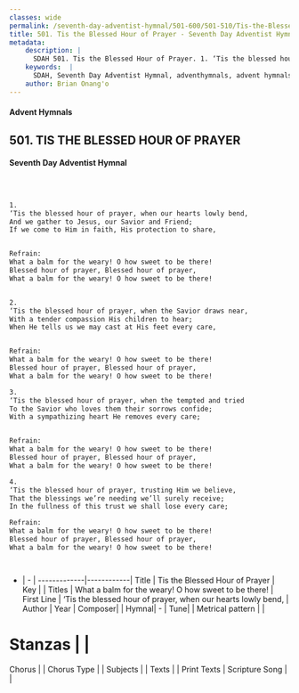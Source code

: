 ```yaml
---
classes: wide
permalink: /seventh-day-adventist-hymnal/501-600/501-510/Tis-the-Blessed-Hour-of-Prayer/
title: 501. Tis the Blessed Hour of Prayer - Seventh Day Adventist Hymnal
metadata:
    description: |
      SDAH 501. Tis the Blessed Hour of Prayer. 1. ‘Tis the blessed hour of prayer, when our hearts lowly bend, And we gather to Jesus, our Savior and Friend; If we come to Him in faith, His protection to share, 
    keywords:  |
      SDAH, Seventh Day Adventist Hymnal, adventhymnals, advent hymnals, Tis the Blessed Hour of Prayer, ‘Tis the blessed hour of prayer, when our hearts lowly bend, ,What a balm for the weary! O how sweet to be there!
    author: Brian Onang'o
---
```


#### Advent Hymnals
## 501. TIS THE BLESSED HOUR OF PRAYER
#### Seventh Day Adventist Hymnal

```txt



1.
‘Tis the blessed hour of prayer, when our hearts lowly bend,
And we gather to Jesus, our Savior and Friend;
If we come to Him in faith, His protection to share,


Refrain:
What a balm for the weary! O how sweet to be there!
Blessed hour of prayer, Blessed hour of prayer,
What a balm for the weary! O how sweet to be there!


2.
‘Tis the blessed hour of prayer, when the Savior draws near,
With a tender compassion His children to hear;
When He tells us we may cast at His feet every care,


Refrain:
What a balm for the weary! O how sweet to be there!
Blessed hour of prayer, Blessed hour of prayer,
What a balm for the weary! O how sweet to be there!

3.
‘Tis the blessed hour of prayer, when the tempted and tried
To the Savior who loves them their sorrows confide;
With a sympathizing heart He removes every care;


Refrain:
What a balm for the weary! O how sweet to be there!
Blessed hour of prayer, Blessed hour of prayer,
What a balm for the weary! O how sweet to be there!

4.
‘Tis the blessed hour of prayer, trusting Him we believe,
That the blessings we’re needing we’ll surely receive;
In the fullness of this trust we shall lose every care;

Refrain:
What a balm for the weary! O how sweet to be there!
Blessed hour of prayer, Blessed hour of prayer,
What a balm for the weary! O how sweet to be there!




```

- |   -  |
-------------|------------|
Title | Tis the Blessed Hour of Prayer |
Key |  |
Titles | What a balm for the weary! O how sweet to be there! |
First Line | ‘Tis the blessed hour of prayer, when our hearts lowly bend, |
Author | 
Year | 
Composer|  |
Hymnal|  - |
Tune|  |
Metrical pattern | |
# Stanzas |  |
Chorus |  |
Chorus Type |  |
Subjects |  |
Texts |  |
Print Texts | 
Scripture Song |  |
  

